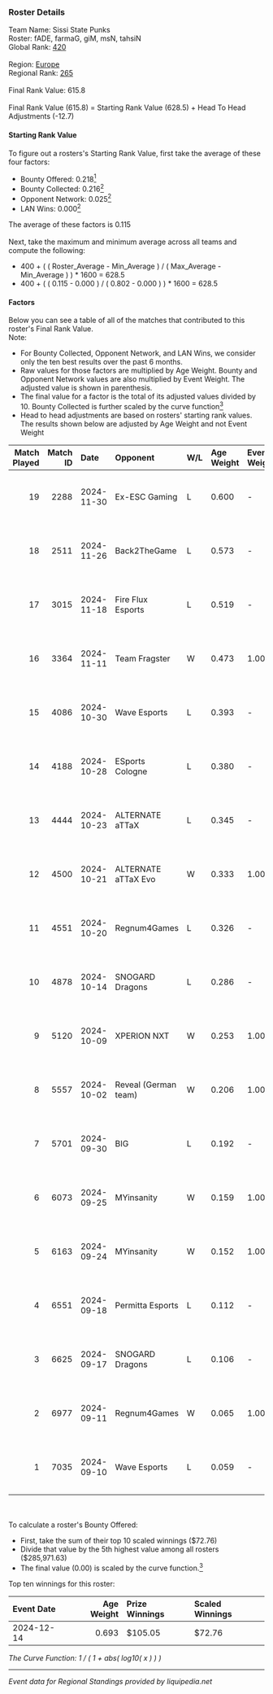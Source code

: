 ### Roster Details<br />
Team Name: Sissi State Punks<br />
Roster: fADE, farmaG, giM, msN, tahsiN<br />
Global Rank: [420](../../standings_global_2025_02_28.md)<br />
<br />
Region: [Europe]( ../../standings_europe_2025_02_28.md)<br />
Regional Rank: [265]( ../../standings_europe_2025_02_28.md)<br />
<br />
Final Rank Value:  615.8<br />
<br />
Final Rank Value (615.8) = Starting Rank Value (628.5) + Head To Head Adjustments (-12.7)<br />

#### Starting Rank Value<br />
To figure out a rosters's Starting Rank Value, first take the average of these four factors:<br />
- Bounty Offered: 0.218[<sup>1</sup>](#table2)
- Bounty Collected: 0.216[<sup>2</sup>](#table1)
- Opponent Network: 0.025[<sup>2</sup>](#table1)
- LAN Wins: 0.000[<sup>2</sup>](#table1)

The average of these factors is 0.115<br />
<br />
Next, take the maximum and minimum average across all teams and compute the following:<br />
- 400 + ( ( Roster_Average - Min_Average ) / ( Max_Average - Min_Average ) ) * 1600 = 628.5
- 400 + ( ( 0.115 - 0.000 ) / ( 0.802 - 0.000 ) ) * 1600 = 628.5


#### Factors<br />
Below you can see a table of all of the matches that contributed to this roster's Final Rank Value.<br />
Note:<br />

- For Bounty Collected, Opponent Network, and LAN Wins, we consider only the ten best results over the past 6 months.
- Raw values for those factors are multiplied by Age Weight. Bounty and Opponent Network values are also multiplied by Event Weight. The adjusted value is shown in parenthesis.
- The final value for a factor is the total of its adjusted values divided by 10. Bounty Collected is further scaled by the curve function[<sup>3</sup>](#curveFunction)
- Head to head adjustments are based on rosters' starting rank values. The results shown below are adjusted by Age Weight and not Event Weight
<span id="table1"></span><br />


| Match Played | Match ID | Date       | Opponent             | W/L | Age Weight | Event Weight | Bounty Collected | Opponent Network | LAN Wins  | H2H Adj. | Roster                           |
| -: | -: | :- | :- | :- | :- | :- | :- | :- | :- | -: | :- |
|           19 |     2288 | 2024-11-30 | Ex-ESC Gaming        | L   | 0.600      | -            | -                | -                | -         |    -7.10 | fADE, farmaG, giM, msN, tahsiN   |
|           18 |     2511 | 2024-11-26 | Back2TheGame         | L   | 0.573      | -            | -                | -                | -         |    -5.51 | fADE, farmaG, giM, msN, tahsiN   |
|           17 |     3015 | 2024-11-18 | Fire Flux Esports    | L   | 0.519      | -            | -                | -                | -         |    -0.58 | fADE, farmaG, giM, msN, tahsiN   |
|           16 |     3364 | 2024-11-11 | Team Fragster        | W   | 0.473      | 1.000        | 0.000 (0.000)    | 0.109 (0.051)    | 0 (0.000) |     7.78 | fADE, farmaG, giM, msN, tahsiN   |
|           15 |     4086 | 2024-10-30 | Wave Esports         | L   | 0.393      | -            | -                | -                | -         |    -5.37 | fADE, farmaG, giM, tahsiN, Yoshi |
|           14 |     4188 | 2024-10-28 | ESports Cologne      | L   | 0.380      | -            | -                | -                | -         |    -8.40 | fADE, farmaG, giM, tahsiN, Yoshi |
|           13 |     4444 | 2024-10-23 | ALTERNATE aTTaX      | L   | 0.345      | -            | -                | -                | -         |    -0.89 | fADE, farmaG, giM, tahsiN, Yoshi |
|           12 |     4500 | 2024-10-21 | ALTERNATE aTTaX Evo  | W   | 0.333      | 1.000        | 0.001 (0.000)    | 0.200 (0.067)    | 0 (0.000) |     5.37 | farmaG, giM, N0R1, tahsiN, Yoshi |
|           11 |     4551 | 2024-10-20 | Regnum4Games         | L   | 0.326      | -            | -                | -                | -         |    -4.90 | farmaG, giM, N0R1, tahsiN, Yoshi |
|           10 |     4878 | 2024-10-14 | SNOGARD Dragons      | L   | 0.286      | -            | -                | -                | -         |    -4.84 | fADE, farmaG, giM, tahsiN, Yoshi |
|            9 |     5120 | 2024-10-09 | XPERION NXT          | W   | 0.253      | 1.000        | 0.002 (0.001)    | 0.186 (0.047)    | 0 (0.000) |     4.50 | fADE, farmaG, giM, tahsiN, Yoshi |
|            8 |     5557 | 2024-10-02 | Reveal (German team) | W   | 0.206      | 1.000        | 0.001 (0.000)    | 0.209 (0.043)    | 0 (0.000) |     3.67 | fADE, farmaG, giM, N0R1, Yoshi   |
|            7 |     5701 | 2024-09-30 | BIG                  | L   | 0.192      | -            | -                | -                | -         |    -0.04 | fADE, farmaG, giM, tahsiN, Yoshi |
|            6 |     6073 | 2024-09-25 | MYinsanity           | W   | 0.159      | 1.000        | 0.003 (0.000)    | 0.094 (0.015)    | 0 (0.000) |     2.87 | fADE, farmaG, giM, tahsiN, Yoshi |
|            5 |     6163 | 2024-09-24 | MYinsanity           | W   | 0.152      | 1.000        | 0.003 (0.000)    | 0.094 (0.014)    | 0 (0.000) |     2.79 | farmaG, giM, N0R1, tahsiN, Yoshi |
|            4 |     6551 | 2024-09-18 | Permitta Esports     | L   | 0.112      | -            | -                | -                | -         |    -0.65 | fADE, farmaG, giM, tahsiN, Yoshi |
|            3 |     6625 | 2024-09-17 | SNOGARD Dragons      | L   | 0.106      | -            | -                | -                | -         |    -1.74 | farmaG, giM, N0R1, tahsiN, Yoshi |
|            2 |     6977 | 2024-09-11 | Regnum4Games         | W   | 0.065      | 1.000        | 0.003 (0.000)    | 0.125 (0.008)    | 0 (0.000) |     1.13 | fADE, farmaG, giM, tahsiN, Yoshi |
|            1 |     7035 | 2024-09-10 | Wave Esports         | L   | 0.059      | -            | -                | -                | -         |    -0.84 | farmaG, giM, N0R1, tahsiN, Yoshi |

<br />
<span id="table2"></span><br />
To calculate a roster's Bounty Offered:<br />

- First, take the sum of their top 10 scaled winnings ($72.76)
- Divide that value by the 5th highest value among all rosters ($285,971.63)
- The final value (0.00) is scaled by the curve function.[<sup>3</sup>](#curveFunction)

Top ten winnings for this roster:<br />

| Event Date | Age Weight | Prize Winnings | Scaled Winnings |
| :- | -: | :- | :- |
| 2024-12-14 |      0.693 | $105.05        | $72.76          |


<span id="curveFunction"></span>_The Curve Function: 1 / ( 1 + abs( log10( x ) ) )_<br />

---
_Event data for Regional Standings provided by liquipedia.net_<br />
